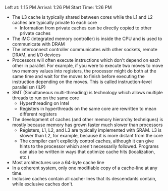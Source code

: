 Left at: 1:15 PM
Arrival: 1:26 PM
Start Time: 1:26 PM

* The L3 cache is typically shared between cores while the L1 and L2 caches are typically private to each core
	* Information from private caches can be directly copied to other private caches 
* The iMC (integrated memory controller) is inside the CPU and is used to communicate with DRAM
* The interconnect controller communicates with other sockets, remote DRAM, and I/O devices
* Processors will often execute instructions which don't depend on each other in parallel. For example, if you were to execute two moves to move two memory values into registers, the processor might do both at the same time and wait for the moves to finish before executing the instruction depending on the moves. This is called instruction-level parallelism (ILP)
* SMT (Simultaneous multi-threading) is technology which allows multiple threads to run on the same core
	* Hyperthreading on Intel
	* Registers in hyperthreads on the same core are rewritten to mean different registers
* The development of caches (and other memory hierarchy techniques) is mostly because memory has grown faster much slower than processors
	* Registers, L1, L2, and L3 are typically implemented with SRAM. L3 is slower than L2, for example, because it is more distant from the core
	* The compiler can't explicitly control caches, although it can give hints to the processor which aren't necessarily followed. Programs can also be written in ways that optimize cache hits (localization, etc.)
* Most architectures use a 64-byte cache line
* In a coherent system, only one modifiable copy of a cache-line at any time.
* Inclusive caches contain all cache-lines that its descendants contain, while exclusive caches don't.